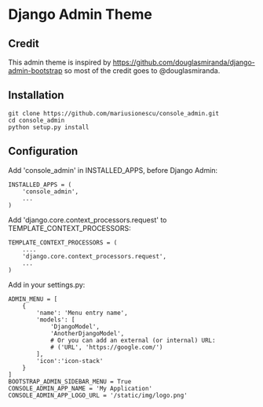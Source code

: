 # Django Admin Theme

## Credit

This admin theme is inspired by https://github.com/douglasmiranda/django-admin-bootstrap
so most of the credit goes to @douglasmiranda.

## Installation

    git clone https://github.com/mariusionescu/console_admin.git
    cd console_admin
    python setup.py install

## Configuration

Add 'console_admin' in INSTALLED_APPS, before Django Admin:

    INSTALLED_APPS = (
        'console_admin',
        ...
    )

Add 'django.core.context_processors.request' to TEMPLATE_CONTEXT_PROCESSORS:

    TEMPLATE_CONTEXT_PROCESSORS = (
        ....
        'django.core.context_processors.request',
        ...
    )

Add in your settings.py:

    ADMIN_MENU = [
        {
            'name': 'Menu entry name',
            'models': [
                'DjangoModel',
                'AnotherDjangoModel',
                # Or you can add an external (or internal) URL:
                # ('URL', 'https://google.com/')
            ],
            'icon':'icon-stack'
        }
    ]
    BOOTSTRAP_ADMIN_SIDEBAR_MENU = True
    CONSOLE_ADMIN_APP_NAME = 'My Application'
    CONSOLE_ADMIN_APP_LOGO_URL = '/static/img/logo.png'


